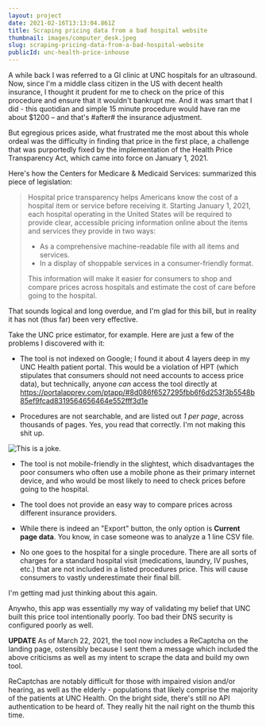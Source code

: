 ```yaml
---
layout: project
date: 2021-02-16T13:13:04.861Z
title: Scraping pricing data from a bad hospital website
thumbnail: images/computer_desk.jpeg
slug: scraping-pricing-data-from-a-bad-hospital-website
publicId: unc-health-price-inhouse
---
```


A while back I was referred to a GI clinic at UNC hospitals for an ultrasound. Now, since I'm a middle class citizen in the US with decent health insurance, I thought it prudent for me to check on the price of this procedure and ensure that it wouldn't bankrupt me. And it was smart that I did - this quotidian and simple 15 minute procedure would have ran me about $1200 – and that's #after# the insurance adjustment.

But egregious prices aside, what frustrated me the most about this whole ordeal was the difficulty in finding that price in the first place, a challenge that was purportedly fixed by the implementation of the Health Price Transparency Act, which came into force on January 1, 2021.

Here's how the Centers for Medicare & Medicaid Services: summarized this piece of legislation:

> Hospital price transparency helps Americans know the cost of a hospital item or service before receiving it. Starting January 1, 2021, each hospital operating in the United States will be required to provide clear, accessible pricing information online about the items and services they provide in two ways:
>
> - As a comprehensive machine-readable file with all items and services.
> - In a display of shoppable services in a consumer-friendly format.
>
> This information will make it easier for consumers to shop and compare prices across hospitals and estimate the cost of care before going to the hospital.

That sounds logical and long overdue, and I'm glad for this bill, but in reality it has not (thus far) been very effective.

Take the UNC price estimator, for example. Here are just a few of the problems I discovered with it:

- The tool is not indexed on Google; I found it about 4 layers deep in my UNC Health patient portal. This would be a violation of HPT (which stipulates that consumers should not need accounts to access price data), but technically, anyone *can* access the tool directly at https://portalapprev.com/ptapp/#8d086f6527295fbb6f6d253f3b5548b85ef9fcad8319564656464e552fff3d1e

- Procedures are not searchable, and are listed out *1 per page*, across thousands of pages. Yes, you read that correctly. I'm not making this shit up.

![This is a joke.](https://res.cloudinary.com/djmk8xgrk/image/upload/v1616418698/Screen_Shot_2021-03-22_at_9.10.42_AM_rjnm6b.png "They aren't even trying." )

- The tool is not mobile-friendly in the slightest, which disadvantages the poor consumers who often use a mobile phone as their primary internet device, and who would be most likely to need to check prices before going to the hospital.

- The tool does not provide an easy way to compare prices across different insurance providers.

- While there is indeed an "Export" button, the only option is **Current page data**. You know, in case someone was to analyze a 1 line CSV file.

- No one goes to the hospital for a single procedure. There are all sorts of charges for a standard hospital visit (medications, laundry, IV pushes, etc.) that are not included in a listed procedures price. This will cause consumers to vastly underestimate their final bill.

I'm getting mad just thinking about this again.

Anywho, this app was essentially my way of validating my belief that UNC built this price tool intentionally poorly. Too bad their DNS security is configured poorly as well.

**UPDATE** As of March 22, 2021, the tool now includes a ReCaptcha on the landing page, ostensibly because I sent them a message which included the above criticisms as well as my intent to scrape the data and build my own tool.

ReCaptchas are notably difficult for those with impaired vision and/or hearing, as well as the elderly - populations that likely comprise the majority of the patients at UNC Health. On the bright side, there's still no API authentication to be heard of. They really hit the nail right on the thumb this time.

